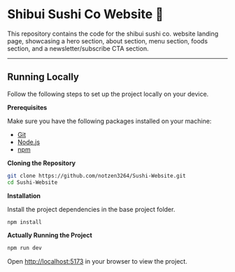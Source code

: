 # Shibui Sushi Co Website 🍣

This repository contains the code for the shibui sushi co. website landing page, showcasing a hero section, about section, menu section, foods section, and a newsletter/subscribe CTA section.

---

## Running Locally

Follow the following steps to set up the project locally on your device.

**Prerequisites**

Make sure you have the following packages installed on your machine:

- [Git](https://git-scm.com/)
- [Node.js](https://nodejs.org/en)
- [npm](https://www.npmjs.com/)

**Cloning the Repository**

```bash
git clone https://github.com/notzen3264/Sushi-Website.git
cd Sushi-Website
```

**Installation**

Install the project dependencies in the base project folder.

```bash
npm install
```

**Actually Running the Project**

   ```bash
   npm run dev
   ```

Open [http://localhost:5173](http://localhost:5173) in your browser to view the project.

